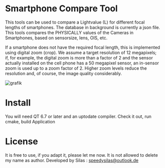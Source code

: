 # Smartphone Compare Tool

This tools can be used to compare a Lightvalue (L) for different focal lengths of smartphones. The database in background is currently a json file. 
This tools compares the PHYSICALLY values of the Cameras in Smartphones, based on sensorsize, lens, OIS, etc. 

If a smartphone does not have the required focal length, this is implemented using digital zoom (crop). We assume a target resolution of 12 megapixels; 
if, for example, the digital zoom is more than a factor of 2 and the sensor actually installed on the cell phone has a 50 megapixel sensor, an in-sensor zoom is used up to a zoom factor of 2. 
Higher zoom levels reduce the resolution and, of course, the image quality considerably.

![grafik](https://github.com/user-attachments/assets/89a6afa2-c00b-4d61-98da-5e93257c1dab)


# Install

You will need QT 6.7 or later and an uptodate compiler. Check it out, run cmake, build Application

# License

It is free to use, if you adapt it, please let me now. 
It is not allowed to delete my name as author. 
Developed by Silas : speedysilas@outlook.de 


